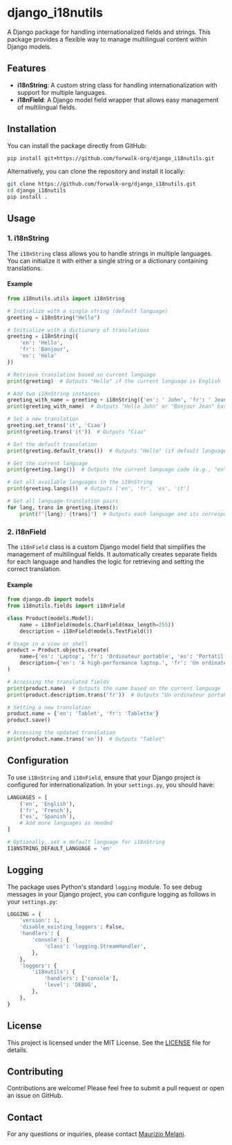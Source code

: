 
# django_i18nutils

A Django package for handling internationalized fields and strings. This package provides a flexible way to manage multilingual content within Django models.

## Features

- **i18nString**: A custom string class for handling internationalization with support for multiple languages.
- **i18nField**: A Django model field wrapper that allows easy management of multilingual fields.

## Installation

You can install the package directly from GitHub:

```bash
pip install git+https://github.com/forwalk-org/django_i18nutils.git
```

Alternatively, you can clone the repository and install it locally:

```bash
git clone https://github.com/forwalk-org/django_i18nutils.git
cd django_i18nutils
pip install .
```

## Usage

### 1. i18nString

The `i18nString` class allows you to handle strings in multiple languages. You can initialize it with either a single string or a dictionary containing translations.

#### Example

```python
from i18nutils.utils import i18nString

# Initialize with a single string (default language)
greeting = i18nString("Hello")

# Initialize with a dictionary of translations
greeting = i18nString({
    'en': 'Hello',
    'fr': 'Bonjour',
    'es': 'Hola'
})

# Retrieve translation based on current language
print(greeting)  # Outputs "Hello" if the current language is English

# Add two i18nString instances
greeting_with_name = greeting + i18nString({'en': ' John', 'fr': ' Jean'})
print(greeting_with_name)  # Outputs "Hello John" or "Bonjour Jean" based on the language

# Set a new translation
greeting.set_trans('it', 'Ciao')
print(greeting.trans('it'))  # Outputs "Ciao"

# Get the default translation
print(greeting.default_trans())  # Outputs "Hello" (if default language is English)

# Get the current language
print(greeting.lang())  # Outputs the current language code (e.g., "en")

# Get all available languages in the i18nString
print(greeting.langs())  # Outputs ['en', 'fr', 'es', 'it']

# Get all language-translation pairs
for lang, trans in greeting.items():
    print(f"{lang}: {trans}")  # Outputs each language and its corresponding translation
```

### 2. i18nField

The `i18nField` class is a custom Django model field that simplifies the management of multilingual fields. It automatically creates separate fields for each language and handles the logic for retrieving and setting the correct translation.

#### Example

```python
from django.db import models
from i18nutils.fields import i18nField

class Product(models.Model):
    name = i18nField(models.CharField(max_length=255))
    description = i18nField(models.TextField())

# Usage in a view or shell
product = Product.objects.create(
    name={'en': 'Laptop', 'fr': 'Ordinateur portable', 'es': 'Portátil'},
    description={'en': 'A high-performance laptop.', 'fr': 'Un ordinateur portable haute performance.'}
)

# Accessing the translated fields
print(product.name)  # Outputs the name based on the current language
print(product.description.trans('fr'))  # Outputs "Un ordinateur portable haute performance."

# Setting a new translation
product.name = {'en': 'Tablet', 'fr': 'Tablette'}
product.save()

# Accessing the updated translation
print(product.name.trans('en'))  # Outputs "Tablet"
```

## Configuration

To use `i18nString` and `i18nField`, ensure that your Django project is configured for internationalization. In your `settings.py`, you should have:

```python
LANGUAGES = [
    ('en', 'English'),
    ('fr', 'French'),
    ('es', 'Spanish'),
    # Add more languages as needed
]

# Optionally, set a default language for i18nString
I18NSTRING_DEFAULT_LANGUAGE = 'en'
```

## Logging

The package uses Python's standard `logging` module. To see debug messages in your Django project, you can configure logging as follows in your `settings.py`:

```python
LOGGING = {
    'version': 1,
    'disable_existing_loggers': False,
    'handlers': {
        'console': {
            'class': 'logging.StreamHandler',
        },
    },
    'loggers': {
        'i18nutils': {
            'handlers': ['console'],
            'level': 'DEBUG',
        },
    },
}
```

## License

This project is licensed under the MIT License. See the [LICENSE](LICENSE) file for details.

## Contributing

Contributions are welcome! Please feel free to submit a pull request or open an issue on GitHub.

## Contact

For any questions or inquiries, please contact [Maurizio Melani](mailto:maurizio@forwalk.org).
